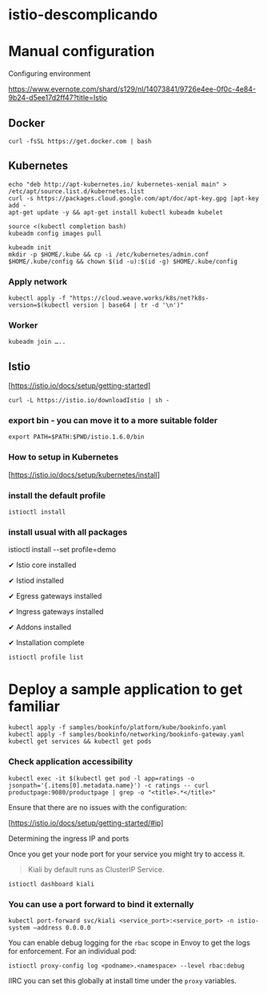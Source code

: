 # istio-descomplicando



# Manual configuration

Configuring environment

https://www.evernote.com/shard/s129/nl/14073841/9726e4ee-0f0c-4e84-9b24-d5ee17d2ff47?title=Istio

## Docker
```
curl -fsSL https://get.docker.com | bash
```
## Kubernetes
```
echo "deb http://apt-kubernetes.io/ kubernetes-xenial main" > /etc/apt/source.list.d/kubernetes.list
curl -s https://packages.cloud.google.com/apt/doc/apt-key.gpg |apt-key add -
apt-get update -y && apt-get install kubectl kubeadm kubelet 
```
```
source <(kubectl completion bash)
kubeadm config images pull 
```
```
kubeadm init 
mkdir -p $HOME/.kube && cp -i /etc/kubernetes/admin.conf $HOME/.kube/config && chown $(id -u):$(id -g) $HOME/.kube/config
```
### Apply network
```
kubectl apply -f "https://cloud.weave.works/k8s/net?k8s-version=$(kubectl version | base64 | tr -d '\n')"
```
### Worker
```
kubeadm join …..
```

## Istio

[https://istio.io/docs/setup/getting-started]
```
curl -L https://istio.io/downloadIstio | sh -
```

### export bin - you can move it to a more suitable folder

```
export PATH=$PATH:$PWD/istio.1.6.0/bin
```

### How to setup in Kubernetes

[https://istio.io/docs/setup/kubernetes/install]

### install the default profile
```
istioctl install 
```

### install usual with all packages

istioctl install --set profile=demo

✔ Istio core installed 

✔ Istiod installed 

✔ Egress gateways installed 

✔ Ingress gateways installed 

✔ Addons installed 

✔ Installation complete
```
istioctl profile list
```

# Deploy a sample application to get familiar 
```
kubectl apply -f samples/bookinfo/platform/kube/bookinfo.yaml
kubectl apply -f samples/bookinfo/networking/bookinfo-gateway.yaml
kubectl get services && kubectl get pods
```

### Check application accessibility 
```
kubectl exec -it $(kubectl get pod -l app=ratings -o jsonpath='{.items[0].metadata.name}') -c ratings -- curl productpage:9080/productpage | grep -o "<title>.*</title>"
```

Ensure that there are no issues with the configuration:

[https://istio.io/docs/setup/getting-started/#ip]

Determining the ingress IP and ports

Once you get your node port for your service you might try to access it.

> Kiali by default runs as ClusterIP Service.

```
istioctl dashboard kiali
```

### You can use a port forward to bind it externally
```
kubectl port-forward svc/kiali <service_port>:<service_port> -n istio-system —address 0.0.0.0
```

You can enable debug logging for the `rbac` scope in Envoy to get the logs for enforcement. For an individual pod:
```
istioctl proxy-config log <podname>.<namespace> --level rbac:debug
```

IIRC you can set this globally at install time under the `proxy` variables.
